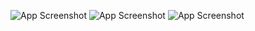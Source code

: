 ![App Screenshot](https://amirdanesh.storage.iran.liara.space/Cv/crypto-main.jpg) 
![App Screenshot](https://amirdanesh.storage.iran.liara.space/Cv/crypto-home.jpg) 
![App Screenshot](https://amirdanesh.storage.iran.liara.space/Cv/crypto-search.jpg) 

